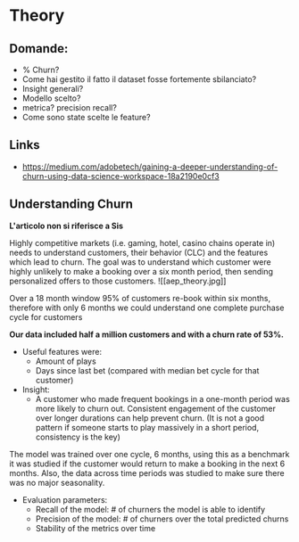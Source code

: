 # Theory

## Domande:
- % Churn?
- Come hai gestito il fatto il dataset fosse fortemente sbilanciato?
- Insight generali?
- Modello scelto?
- metrica? precision recall?
- Come sono state scelte le feature?

## Links

- https://medium.com/adobetech/gaining-a-deeper-understanding-of-churn-using-data-science-workspace-18a2190e0cf3

## Understanding Churn
**L'articolo non si riferisce a Sis**

Highly competitive markets (i.e. gaming, hotel, casino chains operate in) needs to understand customers, their behavior (CLC) and the features which lead to churn.
The goal was to understand which customer were highly unlikely to make a booking over a six month period, then sending personalized offers to those customers.
![[aep_theory.jpg]]

Over a 18 month window 95% of customers re-book within six months, therefore with only 6 months we could understand one complete purchase cycle for customers

**Our data included half a million customers and with a churn rate of 53%.**

- Useful features were:
	- Amount of plays
	- Days since last bet (compared with median bet cycle for that customer)
- Insight:
	- A customer who made frequent bookings in a one-month period was more likely to churn out. Consistent engagement of the customer over longer durations can help prevent churn. (It is not a good pattern if someone starts to play massively in a short period, consistency is the key)

The model was trained over one cycle, 6 months, using this as a benchmark it was studied if the customer would return to make a booking in the next 6 months.
Also, the data across time periods was studied to make sure there was no major seasonality.

- Evaluation parameters:
	- Recall of the model: # of churners the model is able to identify
	- Precision of the model: # of churners over the total predicted churns
	- Stability of the metrics over time

